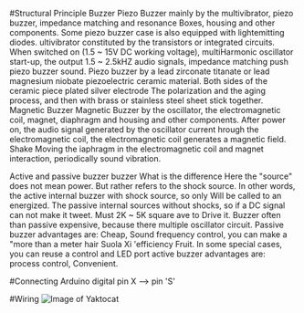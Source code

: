 #Structural Principle Buzzer
Piezo Buzzer mainly by the multivibrator, piezo buzzer, impedance matching and resonance Boxes, housing and other components. Some piezo buzzer case is also equipped with lightemitting diodes. ultivibrator constituted by the transistors or integrated circuits. When switched on (1.5 ~ 15V DC working voltage), multiHarmonic oscillator start-up, the output 1.5 ~ 2.5kHZ audio signals, impedance matching push piezo buzzer sound. Piezo buzzer by a lead zirconate titanate or lead magnesium niobate piezoelectric ceramic material. Both sides of the ceramic piece plated silver electrode The polarization and the aging process, and then with brass or stainless steel sheet stick together.
Magnetic Buzzer Magnetic Buzzer by the oscillator, the electromagnetic coil, magnet, diaphragm and housing and other components. After power on, the audio signal generated by the oscillator current hrough the electromagnetic coil, the electromagnetic coil generates a magnetic field. Shake Moving the iaphragm in the electromagnetic coil and magnet interaction, periodically sound vibration.

Active and passive buzzer buzzer What is the difference
Here the "source" does not mean power. But rather refers to the shock source. In other words, the active internal buzzer with shock source, so only Will be called to an energized. The passive internal sources without shocks, so if a DC signal can not make it tweet. Must 2K ~ 5K square ave to Drive it. Buzzer often than passive expensive, because there multiple oscillator circuit. Passive buzzer advantages are:
Cheap,
Sound frequency control, you can make a "more than a meter hair Suola Xi 'efficiency Fruit.
In some special cases, you can reuse a control and LED port active buzzer
advantages are: process control, Convenient.

#Connecting
Arduino digital pin X --> pin 'S'

#Wiring
![Image of Yaktocat](http://linksprite.com/wiki/images/0/00/KY006.png)

